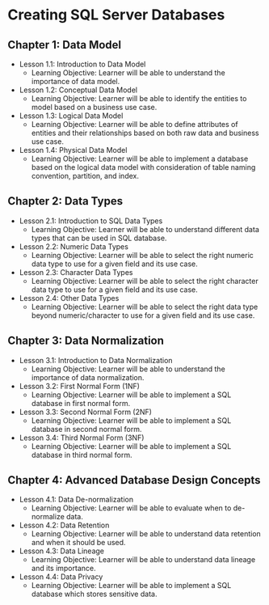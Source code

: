 # Creating SQL Server Databases

## Chapter 1: Data Model
* Lesson 1.1: Introduction to Data Model
  * Learning Objective: Learner will be able to understand the importance of data model.
* Lesson 1.2: Conceptual Data Model
  * Learning Objective: Learner will be able to identify the entities to model based on a business use case.
* Lesson 1.3: Logical Data Model
  * Learning Objective: Learner will be able to define attributes of entities and their relationships based on both raw data and business use case.
* Lesson 1.4: Physical Data Model
  * Learning Objective: Learner will be able to implement a database based on the logical data model with consideration of table naming convention, partition, and index.

## Chapter 2: Data Types
* Lesson 2.1: Introduction to SQL Data Types
  * Learning Objective: Learner will be able to understand different data types that can be used in SQL database.
* Lesson 2.2: Numeric Data Types
  * Learning Objective: Learner will be able to select the right numeric data type to use for a given field and its use case.
* Lesson 2.3: Character Data Types
  * Learning Objective: Learner will be able to select the right character data type to use for a given field and its use case.
* Lesson 2.4: Other Data Types
  * Learning Objective: Learner will be able to select the right data type beyond numeric/character to use for a given field and its use case.

## Chapter 3: Data Normalization
* Lesson 3.1: Introduction to Data Normalization
  * Learning Objective: Learner will be able to understand the importance of data normalization.
* Lesson 3.2: First Normal Form (1NF)
  * Learning Objective: Learner will be able to implement a SQL database in first normal form.
* Lesson 3.3: Second Normal Form (2NF)
  * Learning Objective: Learner will be able to implement a SQL database in second normal form.
* Lesson 3.4: Third Normal Form (3NF)
  * Learning Objective: Learner will be able to implement a SQL database in third normal form.

## Chapter 4: Advanced Database Design Concepts
* Lesson 4.1: Data De-normalization
  * Learning Objective: Learner will be able to evaluate when to de-normalize data.
* Lesson 4.2: Data Retention
  * Learning Objective: Learner will be able to understand data retention and when it should be used.
* Lesson 4.3: Data Lineage
  * Learning Objective: Learner will be able to understand data lineage and its importance.
* Lesson 4.4: Data Privacy
  * Learning Objective: Learner will be able to implement a SQL database which stores sensitive data.
